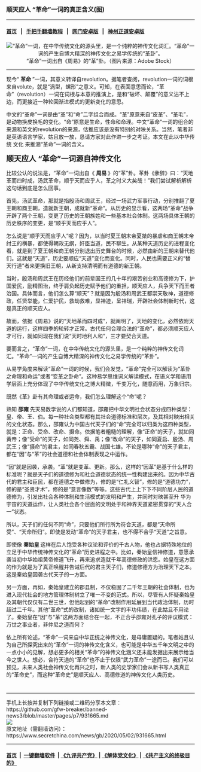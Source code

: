 ### 顺天应人 “革命”一词的真正含义(图)
------------------------

#### [首页](https://github.com/gfw-breaker/banned-news3/blob/master/README.md) &nbsp;&nbsp;|&nbsp;&nbsp; [手把手翻墙教程](https://github.com/gfw-breaker/guides/wiki) &nbsp;&nbsp;|&nbsp;&nbsp; [网门安卓版](https://github.com/oGate2/oGate) &nbsp;&nbsp;|&nbsp;&nbsp; [神州正道安卓版](https://github.com/SzzdOgate/update) 



<div class="article_right" style="fone-color:#000">
 <p style="text-align:center">
  <img alt="“革命”一词，在中华传统文化的源头里，是一个纯粹的神传文化词汇。“革命”一词的产生自博大精深的神传文化之易学传统的“革卦”。" src="https://img3.secretchina.com/pic/2020/3-20/p2652331a80675366-ss.jpg"/>
  <br>
   “革命”一词出自《周易》的“革”卦。（图片来源：Adobe Stock）
   <span id="hideid" name="hideid" style="color:red;display:none;">
    <span href="https://www.secretchina.com">
    </span>
   </span>
  </br>
 </p>
 <div id="txt-mid1-t21-2017">
  

---


  </div>
 </div>
 <p>
  现今“
  <strong>
   <span href="https://www.secretchina.com/news/gb/tag/革命" target="_blank">
    革命
   </span>
  </strong>
  ”一词，其意义转译自revolution。据笔者查阅，revolution一词的词根来自volute，就是“涡型，螺形”之意义。可知，在表面意思而论，“革命”（revolution）一词在词根与本意的推演上，是和“破坏、颠覆”的意义沾不上边，而更接近一种轮回渐进模式的更新变化的意思。
  <span id="hideid" name="hideid" style="color:red;display:none;">
   <span href="https://www.secretchina.com">
   </span>
  </span>
 </p>
 <p>
  中文的“革命”一词是由“革”和“命”二字组合而成。“革”原意来自“皮革”、“革毛”，是动物换皮换毛的变化。“命”原意是生命，性命和命理。中文“革命”一词的组合的来源和英文的revolution的来源，估推应该是没有特别的对映关系。当然，笔者非是英语语言学家，姑且放一放，恳请方家对此作进一步之考证。本文在此以中华传统
  <span href="https://www.secretchina.com/news/gb/tag/文化" target="_blank">
   文化
  </span>
  来推溯“革命”一词的含义。
 </p>
 <p>
  <span style="font-size:20px">
   <strong>
    顺天应人 “革命”一词源自神传文化
   </strong>
  </span>
 </p>
 <p>
  比较公认的说法是，“革命”一词出自《
  <strong>
   <span href="https://www.secretchina.com/news/gb/tag/周易" target="_blank">
    周易
   </span>
  </strong>
  》的“革”卦。革卦《彖辞》曰：“天地革而四时成，汤武革命，顺乎天而应乎人，革之时义大矣哉！”我们尝试解析解析这句话到底是怎么回事。
 </p>
 <p>
  首先，汤武革命，那就是指殷汤和周武王，经过一场武力军事行动，分别推翻了夏王朝和商王朝，造就新王朝，成就新“革命”。从历史的显示看，这两场“革命”战争开辟了两个王朝，变更了历史的王朝族姓和一些基本社会体制。这两场具体王朝的历史秩序的变更，是“顺乎天而应乎人”。
 </p>
 <p>
  怎么说是“顺乎天而应乎人”呢？因为，以当时夏王朝末帝夏桀的暴虐和商王朝末帝纣王的横暴，都使得朝政无纲，奸臣当道，民不聊生。从某种天道历史的进程变化看，就是到了夏王朝和商王朝分别退出历史舞台的时候，必然由新的王朝来替代他们。这就是“天道”，历史要顺应“天道”变化而变化。同时，人民也需要正义的“替天行道”者来更换旧王朝，从新支持清明而有道德的新王朝。
 </p>
 <p>
  当时，殷汤和周武王在历经他们的前辈国王的几十年的艰苦创业和高德修为下，护国爱民，励精图治，终于肩负起历史赋予他们的重担，顺天应人，兵争天下而王者治国。具体而言，他们怎么算“顺天”？就是因为殷汤和周武王都崇天敬神，道德修政，任贤举能，仁爱护民，救劫救难，显神迹，呈祥瑞，开辟社会体制新时代，这是真正的顺天应人。
 </p>
 <p>
  故而，依据《周易》说的“天地革而四时成”，就阐明了，天地的变化，必然依附天道的运行，这样四季的轮转才正常。古代任何合理合法的“革命”，都必须顺天应人才可行，就如同现在我们说“天时地利人和”，三才要契合天道。
 </p>
 <p>
  要而言之，“革命”一词，在中华传统文化的源头里，是一个纯粹的神传文化词汇。“革命”一词的产生自博大精深的神传文化之易学传统的“革卦”。
 </p>
 <p>
  从易学角度来解读“革命”一词的时候，我们会发觉，“革命”完全可以解读为“革卦之命理和命运”或者“变革之卦命”。这种易学思维词义解读模式，在语义学和语用学层面上充分体现了中华传统文化之博大精微，千变万化，随意而用，万象归宗。
 </p>
 <p>
  既然《革》卦有其命理或者运命，我们怎么理解这个“命”呢？
 </p>
 <p>
  熟知
  <strong>
   邵雍
  </strong>
  先天易数学说的人们都知道，邵雍把中华文明社会状态分成四种类型：皇、帝、王、伯。每一种社会类型都有其社会道德标准和层次，及其相对映出相关的文化状态。那么，邵雍认为中国古代天子们的“命”完全可以归类为这四种类型，就是：正命、受命、改命、摄命。依据笔者粗糙的理解，像“正命”的天子，就如同黄帝；像“受命”的天子，如同尧、舜、禹；像“改命”的天子，如同夏启、殷汤、周武王；像“摄命”的君主，如同春秋五霸、战国七雄。不论是哪种“命”的天子君主，都在“因”与“革”的社会道德和社会体制表现之中运作。
 </p>
 <p>
  “因”就是因袭，承袭。“革”就是变革、更新。那么，这样的“因革”是基于什么样的标准呢？就是天子们的道德修为和社会道德状态的统一性构建出来的。因为中华古代的君主和臣民，都在道德之中做修为，修的是“仁礼义智”，修的是“道德功力”，修的是“圣贤才术”，修的是“意言像数”等等。这些古代上上下下不同阶层人民的道德修为，引发出社会各种体制和生活模式的发明和产生，并同时对映甚至升
  <span href="https://www.secretchina.com/news/gb/tag/华为" target="_blank">
   华为
  </span>
  宇宙的天道运作，让人类社会各个层面的文明处于和神界天道紧密贯穿的“天人合一”状态。
 </p>
 <p>
  所以，天子们的任何不同“命”，只要他们所行所为符合天道，都是“天命所受”、“天命所归”。即使是发动“革命”的天子君主，也不得不合乎“天道”之旨意。
 </p>
 <p>
  即使像
  <strong>
   <span href="https://www.secretchina.com/news/gb/tag/秦始皇" target="_blank">
    秦始皇
   </span>
  </strong>
  这样在后人饱受各种议论和评价的千古人物，他也占据特殊地位的立足于中华传统神传文化的“革命”历史进程之中。比如，秦始皇信神修道，意愿承袭当初中华始祖黄帝修道飞升，再来追求造就千年高德修政的洪愿。始皇在这方面的作为就是为了真正唤醒并告诫后代的君主天子们，修道修德方为治理天下之本。这是秦始皇因袭古代天子的一方面。
 </p>
 <p>
  另一方面，再如，秦始皇建立的郡县制，不仅稳固了二千年王朝的社会体制，也为进入现代社会的地方管理体制树立了唯一不变的范式。所以，尽管有人怀疑秦始皇及其朝代仅仅有二世三世，但他起到的“革命”改制作用延展到当代政治体制，历时超过二千年。其他“革命”式的改制，诸如统一文字的丰功伟绩，在此姑且不用论了。秦始皇在“因”与“革”这两方面结合在一起，不正合乎邵雍对孔子的评议模式：万世之事业者，非仲尼之道而何？
 </p>
 <p>
  依上所有论述，“革命”一词来自中华正统之神传文化，是毋庸置疑的。笔者姑且认为自己所探究出来的“革命”一词的神传文化含义，也可能是中华五千年文明之中的一点小小的见解，想必更多的相关“革命”的神传文化涵义还未能发掘出来展示给当今之世人。想必，合符天道的“革命”也不止于仅限“武力革命”一途而已。我们可以预见，未来人类社会神传文化再兴之时，新人类的史学家们会从新书写人类真正的“革命史”，而这种“革命史”是顺天应人、高德修道的神传文化人类历史。
  <center>
   <div>
    <div id="txt-mid2-t22-2017" style="display: block;  max-height: 351px;  overflow: hidden;">
     <div id="SC-21xxx">
     </div>
     <ins class="adsbygoogle" data-ad-client="ca-pub-1276641434651360" data-ad-format="auto" data-ad-slot="4301710469" data-full-width-responsive="true" style="display:block">
     </ins>
    </div>
   </div>
  </center>
  <div style="padding-top:12px;">
  </div>
 </p>
</div>

<hr/>
手机上长按并复制下列链接或二维码分享本文章：<br/>
https://github.com/gfw-breaker/banned-news3/blob/master/pages/p7/931665.md <br/>
<a href='https://github.com/gfw-breaker/banned-news3/blob/master/pages/p7/931665.md'><img src='https://github.com/gfw-breaker/banned-news3/blob/master/pages/p7/931665.md.png'/></a> <br/>
原文地址（需翻墙访问）：https://www.secretchina.com/news/gb/2020/05/02/931665.html


------------------------
#### [首页](https://github.com/gfw-breaker/banned-news3/blob/master/README.md) &nbsp;|&nbsp; [一键翻墙软件](https://github.com/gfw-breaker/nogfw/blob/master/README.md) &nbsp;| [《九评共产党》](https://github.com/gfw-breaker/9ping.md/blob/master/README.md#九评之一评共产党是什么) | [《解体党文化》](https://github.com/gfw-breaker/jtdwh.md/blob/master/README.md) | [《共产主义的终极目的》](https://github.com/gfw-breaker/gczydzjmd.md/blob/master/README.md)


<img src='http://gfw-breaker.win/banned-news3/pages/p7/931665.md' width='0px' height='0px'/>